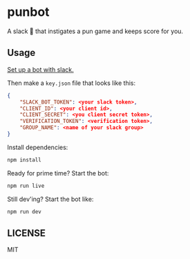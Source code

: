 # punbot
A slack :robot: that instigates a pun game and keeps score for you.

## Usage
[Set up a bot with slack.](https://api.slack.com/bot-users)

Then make a `key.json` file that looks like this:
```json
{
    "SLACK_BOT_TOKEN": <your slack token>,
    "CLIENT_ID": <your client id>,
    "CLIENT_SECRET": <you client secret token>,
    "VERIFICATION_TOKEN": <verification token>,
    "GROUP_NAME": <name of your slack group>
}
```

Install dependencies:
```sh
npm install
```

Ready for prime time? Start the bot:
```sh
npm run live
```

Still dev'ing? Start the bot like:
```sh
npm run dev
```

## LICENSE
MIT
